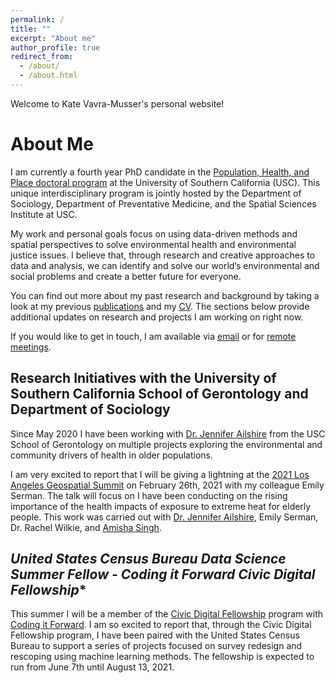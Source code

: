 ```yaml
---
permalink: /
title: ""
excerpt: "About me"
author_profile: true
redirect_from: 
  - /about/
  - /about.html
---
```


Welcome to Kate Vavra-Musser's personal website!

About Me
======

I am currently a fourth year PhD candidate in the [Population, Health, and Place doctoral program]( https://spatial.usc.edu/ph-d-in-population) at the University of Southern California (USC).  This unique interdisciplinary program is jointly hosted by the Department of Sociology, Department of Preventative Medicine, and the Spatial Sciences Institute at USC.

My work and personal goals focus on using data-driven methods and spatial perspectives to solve environmental health and environmental justice issues.  I believe that, through research and creative approaches to data and analysis, we can identify and solve our world’s environmental and social problems and create a better future for everyone.

You can find out more about my past research and background by taking a look at my previous [publications](https://vavramusser.github.io/publications) and my [CV]( https://vavramusser.github.io/cv). The sections below provide additional updates on research and projects I am working on right now.

If you would like to get in touch, I am available via [email](vavramusser@gmail.com) or for [remote meetings]( https://calbird.com/kate-vavramusser/remote).



**Research Initiatives with the University of Southern California School of Gerontology and Department of Sociology**
------
Since May 2020 I have been working with [Dr. Jennifer Ailshire](https://gero.usc.edu/faculty/ailshire) from the USC School of Gerontology on multiple projects exploring the environmental and community drivers of health in older populations.

I am very excited to report that I will be giving a lightning at the [2021 Los Angeles Geospatial Summit](https://spatial.usc.edu/los-angeles-geospatial-summit-events) on February 26th, 2021 with my colleague Emily Serman.  The talk will focus on I have been conducting on the rising importance of the health impacts of exposure to extreme heat for elderly people.  This work was carried out with [Dr. Jennifer Ailshire](https://gero.usc.edu/faculty/ailshire), Emily Serman, Dr. Rachel Wilkie, and [Amisha Singh](https://www.linkedin.com/in/amishasingh13102).



**United States Census Bureau Data Science Summer Fellow* - Coding it Forward Civic Digital Fellowship**
------

This summer I will be a member of the [Civic Digital Fellowship](https://www.codingitforward.com/civic-digital-fellowship) program with [Coding it Forward](https://www.codingitforward.com).  I am so excited to report that, through the Civic Digital Fellowship program, I have been paired with the United States Census Bureau to support a series of projects focused on survey redesign and rescoping using machine learning methods.  The fellowship is expected to run from June 7th until August 13, 2021.
